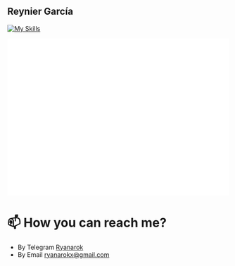 ## Reynier García

[![My Skills](https://skillicons.dev/icons?i=cpp,cs,dotnet,godot,java,lua,html,css,sqlite,py,unity,debian,discord)](https://skillicons.dev)

![](https://raw.githubusercontent.com/ryanarok/cf-stats/main/output/light_card.svg#gh-dark-mode-only)

# 📫 How you can reach me?
- By Telegram [Ryanarok](https://t.me/ryanarok)
- By Email ryanarokx@gmail.com

<!--
**ryanarok/ryanarok** is a ✨ _special_ ✨ repository because its `README.md` (this file) appears on your GitHub profile.

Here are some ideas to get you started:

- 🔭 I’m currently working on ...
- 🌱 I’m currently learning ...
- 👯 I’m looking to collaborate on ...
- 🤔 I’m looking for help with ...
- 💬 Ask me about ...
- ⚡ Fun fact: ...
-->
